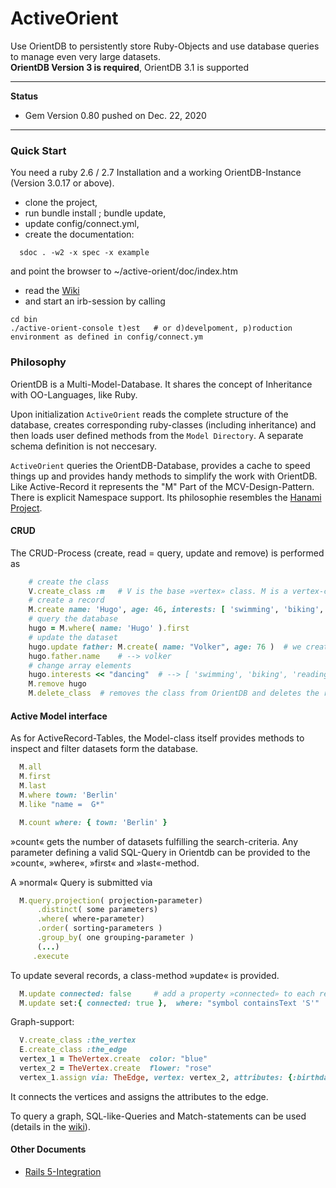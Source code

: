 # ActiveOrient
Use OrientDB to persistently store Ruby-Objects and use database queries to manage even very large datasets.   
**OrientDB Version 3 is required**,  OrientDB 3.1 is supported

---
**Status**

* Gem Version  0.80 pushed on Dec. 22, 2020
---
### Quick Start

You need a ruby 2.6 / 2.7  Installation and a working OrientDB-Instance (Version 3.0.17 or above).

- clone the project, 
 - run bundle install ; bundle update, 
 - update config/connect.yml,
 - create the documentation:
 ```
   sdoc . -w2 -x spec -x example
   ```
   and point the browser to ~/active-orient/doc/index.htm
   
-  read the [Wiki](./../../wiki/Initialisation)
 - and start an irb-session by calling  
```
cd bin
./active-orient-console t)est   # or d)develpoment, p)roduction environment as defined in config/connect.ym
```

### Philosophy


OrientDB is a Multi-Model-Database. It shares the concept of Inheritance with OO-Languages, like Ruby. 
 
Upon initialization `ActiveOrient` reads the complete structure of the database, creates corresponding ruby-classes (including inheritance) and then loads user defined methods from the `Model Directory`. A separate schema definition is not neccesary. 

`ActiveOrient` queries the OrientDB-Database, provides a cache to speed things up and provides handy methods to simplify the work with OrientDB. Like Active-Record it represents the "M" Part of the MCV-Design-Pattern. There is explicit Namespace support. Its philosophie resembles the [Hanami Project](https://github.com/hanami/hanami). 




#### CRUD
The CRUD-Process (create, read = query, update and remove) is performed as
```ruby	
    # create the class
    V.create_class :m   # V is the base »vertex» class. M is a vertex-class.
    # create a record
    M.create name: 'Hugo', age: 46, interests: [ 'swimming', 'biking', 'reading' ]
    # query the database
    hugo = M.where( name: 'Hugo' ).first
    # update the dataset
    hugo.update father: M.create( name: "Volker", age: 76 )  # we create an internal link
    hugo.father.name	# --> volker
    # change array elements
    hugo.interests << "dancing"  # --> [ 'swimming', 'biking', 'reading', 'dancing' ]
    M.remove hugo 
    M.delete_class	# removes the class from OrientDB and deletes the ruby-object-definition
 ```
 

#### Active Model interface

As for ActiveRecord-Tables, the Model-class itself provides methods to inspect and filter datasets form the database.

```ruby
  M.all   
  M.first
  M.last
  M.where town: 'Berlin'
  M.like "name =  G*"

  M.count where: { town: 'Berlin' }
```
»count« gets the number of datasets fulfilling the search-criteria. Any parameter defining a valid SQL-Query in Orientdb can be provided to the »count«, »where«, »first« and »last«-method.

A »normal« Query is submitted via
```ruby
  M.query.projection( projection-parameter)
	  .distinct( some parameters)
	  .where( where-parameter)
	  .order( sorting-parameters )
	  .group_by( one grouping-parameter )
	  (...)
	 .execute

```

To update several records, a class-method »update« is provided.
```ruby
  M.update connected: false   	# add a property »connected» to each record
  M.update set:{ connected: true },  where: "symbol containsText 'S'" 
```

Graph-support:

```ruby
  V.create_class :the_vertex
  E.create_class :the_edge
  vertex_1 = TheVertex.create  color: "blue"
  vertex_2 = TheVertex.create  flower: "rose"
  vertex_1.assign via: TheEdge, vertex: vertex_2, attributes: {:birthday => Date.today }
```
It connects the vertices and assigns the attributes to the edge.

To query a graph,  SQL-like-Queries and Match-statements can be used (details in the [wiki](https://github.com/topofocus/active-orient/wiki)). 

#### Other Documents

- [Rails 5-Integration](./rails.md)


